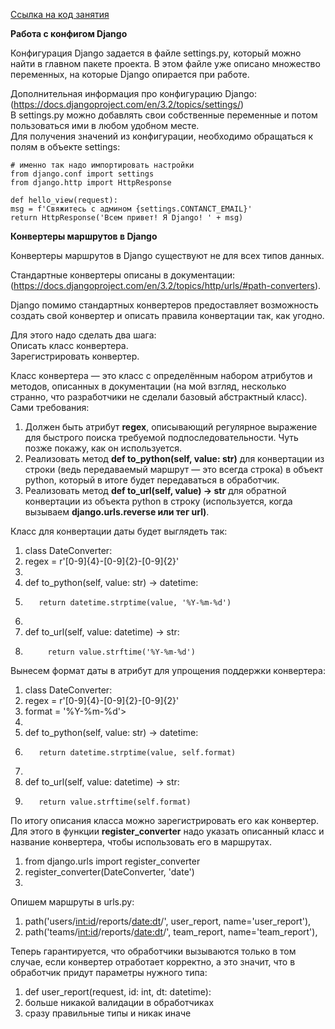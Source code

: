 [Ссылка на код занятия](https://github.com/netology-code/DJ_code/tree/master/intro)

 **Работа с конфигом Django**

 Конфигурация Django задается в файле settings.py, который можно найти в главном пакете проекта. В этом файле уже описано множество переменных, на которые Django опирается при работе.<br>

Дополнительная информация про конфигурацию Django: (https://docs.djangoproject.com/en/3.2/topics/settings/)<br>
В settings.py можно добавлять свои собственные переменные и потом пользоваться ими в любом удобном месте.<br>
Для получения значений из конфигурации, необходимо обращаться к полям в объекте settings:

    # именно так надо импортировать настройки
    from django.conf import settings
    from django.http import HttpResponse

    def hello_view(request): 
    msg = f'Свяжитесь с админом {settings.CONTANCT_EMAIL}' 
    return HttpResponse('Всем привет! Я Django! ' + msg)

**Конвертеры маршрутов в Django**

Конвертеры маршрутов в Django существуют не для всех типов данных.

Стандартные конвертеры описаны в документации: (https://docs.djangoproject.com/en/3.2/topics/http/urls/#path-converters).

Django помимо стандартных конвертеров предоставляет возможность создать свой конвертер и описать правила конвертации так, как угодно.

Для этого надо сделать два шага:<br>
Описать класс конвертера.<br>
Зарегистрировать конвертер.<br>

Класс конвертера — это класс с определённым набором атрибутов и методов, описанных в документации (на мой взгляд, несколько странно, что разработчики не сделали базовый абстрактный класс). Сами требования:

1. Должен быть атрибут **regex**, описывающий регулярное выражение для быстрого поиска требуемой подпоследовательности. Чуть позже покажу, как он используется.<br>
2. Реализовать метод **def to_python(self, value: str)** для конвертации из строки (ведь передаваемый маршрут — это всегда строка) в объект python, который в итоге будет передаваться в обработчик.<br>
3. Реализовать метод **def to_url(self, value) -> str** для обратной конвертации из объекта python в строку (используется, когда вызываем **django.urls.reverse или тег url)**.

Класс для конвертации даты будет выглядеть так:

1. class DateConverter:
2.    regex = r'[0-9]{4}-[0-9]{2}-[0-9]{2}'
3. 
4.    def to_python(self, value: str) -> datetime:
5.        return datetime.strptime(value, '%Y-%m-%d')
6. 
7.    def to_url(self, value: datetime) -> str:
8.          return value.strftime('%Y-%m-%d')

Вынесем формат даты в атрибут для упрощения поддержки конвертера:

1. class DateConverter:
2.    regex = r'[0-9]{4}-[0-9]{2}-[0-9]{2}'
3.    format = '%Y-%m-%d'>
4. 
5.    def to_python(self, value: str) -> datetime:
6.        return datetime.strptime(value, self.format)
7. 
8.    def to_url(self, value: datetime) -> str:
9.        return value.strftime(self.format)

По итогу описания класса можно зарегистрировать его как конвертер. Для этого в функции **register_converter** надо указать описанный класс и название конвертера, чтобы использовать его в маршрутах.

1. from django.urls import register_converter
2.    register_converter(DateConverter, 'date')
3.    

Опишем маршруты в urls.py:

1. path('users/<int:id>/reports/<date:dt>/', user_report, name='user_report'),
2. path('teams/<int:id>/reports/<date:dt>/', team_report, name='team_report'),

Теперь гарантируется, что обработчики вызываются только в том случае, если конвертер отработает корректно, а это значит, что в обработчик придут параметры нужного типа:

1. def user_report(request, id: int, dt: datetime):
2.    больше никакой валидации в обработчиках
3.    сразу правильные типы и никак иначе
    